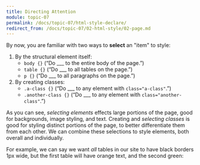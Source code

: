 ```yaml
---
title: Directing Attention
module: topic-07
permalink: /docs/topic-07/html-style-declare/
redirect_from: /docs/topic-07/02-html-style/02-page.md
---
```


<div class="divider-heading"></div>

By now, you are familiar with two ways to **select** an "item" to style:
1. By the structural element itself:
    - `body {}` (“Do ___ to the entire body of the page.”)
    - `table {}` (“Do ___ to all tables on the page.”)
    - `p {}` (“Do ___ to all paragraphs on the page.”)
2. By creating classes:
    - `.a-class {}` (“Do ___ to any element with `class="a-class"`.”)
    - `.another-class {}` (“Do ___ to any element with `class="another-class"`.”)

As you can see, _selecting elements_ effects large portions of the page, good for backgrounds, image styling, and text. Creating and _selecting classes_ is good for styling distinct portions of the page, to better differentiate them from each other. We can combine these selections to style elements, both overall and individually.

For example, we can say we want _all_ tables in our site to have black borders 1px wide, but the first table will have orange text, and the second green:


<div class="codepen-embed">
  <p data-height="600" data-theme-id="30567" data-slug-hash="OvXmay" data-default-tab="html,result" data-user="Media-Ed-Online" data-embed-version="2" data-pen-title="Topic-05: Tables, Pt. 4" class="codepen"></p>
</div>

